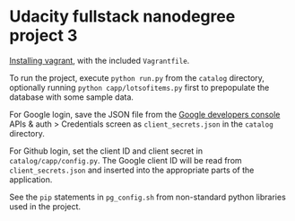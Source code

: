 # Udacity fullstack nanodegree project 3

[Installing vagrant](https://www.udacity.com/wiki/ud197/install-vagrant), with the included `Vagrantfile`.

To run the project, execute `python run.py` from the `catalog` directory, optionally running `python capp/lotsofitems.py` first to prepopulate the database with some sample data.

For Google login, save the JSON file from the [Google developers console](https://console.developers.google.com/) APIs & auth > Credentials screen as `client_secrets.json` in the `catalog` directory.

For Github login, set the client ID and client secret in `catalog/capp/config.py`.  The Google client ID will be read from `client_secrets.json` and inserted into the appropriate parts of the application.

See the `pip` statements in `pg_config.sh` from non-standard python libraries used in the project.